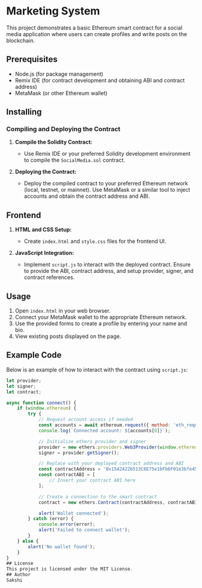 # Marketing System

This project demonstrates a basic Ethereum smart contract for a social media application where users can create profiles and write posts on the blockchain.

## Prerequisites

- Node.js (for package management)
- Remix IDE (for contract development and obtaining ABI and contract address)
- MetaMask (or other Ethereum wallet)

## Installing

### Compiling and Deploying the Contract

1. **Compile the Solidity Contract:**
   - Use Remix IDE or your preferred Solidity development environment to compile the `SocialMedia.sol` contract.

2. **Deploying the Contract:**
   - Deploy the compiled contract to your preferred Ethereum network (local, testnet, or mainnet). Use MetaMask or a similar tool to inject accounts and obtain the contract address and ABI.

## Frontend

1. **HTML and CSS Setup:**
   - Create `index.html` and `style.css` files for the frontend UI.

2. **JavaScript Integration:**
   - Implement `script.js` to interact with the deployed contract. Ensure to provide the ABI, contract address, and setup provider, signer, and contract references.

## Usage

1. Open `index.html` in your web browser.
2. Connect your MetaMask wallet to the appropriate Ethereum network.
3. Use the provided forms to create a profile by entering your name and bio.
4. View existing posts displayed on the page.

## Example Code

Below is an example of how to interact with the contract using `script.js`:

```javascript
let provider;
let signer;
let contract;

async function connect() {
    if (window.ethereum) {
        try {
            // Request account access if needed
            const accounts = await ethereum.request({ method: 'eth_requestAccounts' });
            console.log(`Connected account: ${accounts[0]}`);

            // Initialize ethers provider and signer
            provider = new ethers.providers.Web3Provider(window.ethereum);
            signer = provider.getSigner();

            // Replace with your deployed contract address and ABI
            const contractAddress = '0x1542422b513C6E75e1bFb6F01e3bfe45b5B65019'; // Replace with your deployed contract address
            const contractABI = [
                // Insert your contract ABI here
            ];

            // Create a connection to the smart contract
            contract = new ethers.Contract(contractAddress, contractABI, signer);

            alert('Wallet connected');
        } catch (error) {
            console.error(error);
            alert('Failed to connect wallet');
        }
    } else {
        alert('No wallet found');
    }
}
## License
This project is licensed under the MIT License.
## Author
Sakshi
